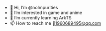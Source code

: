 - 👋 Hi, I’m @noImpurities
- 👀 I’m interested in game and anime
- 🌱 I’m currently learning ArkTS
- 📫 How to reach me 📧1960689495@qq.com

<!---
noImpurities/noImpurities is a ✨ special ✨ repository because its `README.md` (this file) appears on your GitHub profile.
You can click the Preview link to take a look at your changes.
--->
